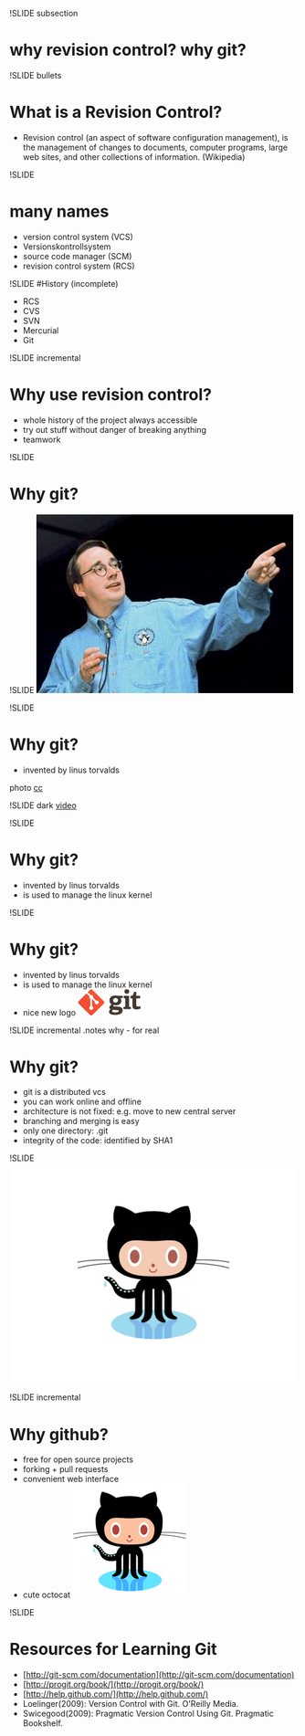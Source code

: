 !SLIDE subsection

# why revision control? why git?

!SLIDE bullets
# What is a Revision Control?

* Revision control (an aspect of software configuration management), is the management of changes to
documents, computer programs, large web sites, and other collections of
information.  (Wikipedia)

!SLIDE 
# many names
  * version control system (VCS)
  * Versionskontrollsystem 
  * source code manager (SCM)
  * revision control system (RCS)


!SLIDE
#History (incomplete)

* RCS
* CVS
* SVN
* Mercurial
* Git

!SLIDE incremental
# Why use revision control?

* whole history of the project always accessible
* try out stuff without danger of breaking anything
* teamwork

!SLIDE 
# Why git?

!SLIDE 
![background](linus-torvalds.jpg)


!SLIDE 
# Why git?
* invented by linus torvalds

photo [cc](http://www.flickr.com/photos/48923114@N00/116787425)

!SLIDE dark
[video](http://www.youtube.com/embed/ntTpM8hfl_E?feature=player_detailpage)

!SLIDE 
# Why git? 
* invented by linus torvalds
* is used to manage the linux kernel

!SLIDE 
# Why git? 
* invented by linus torvalds
* is used to manage the linux kernel
* nice new logo ![git logo](gitlogo.png)

!SLIDE incremental
.notes why - for real
# Why git?

* git is a distributed vcs
* you can work online and offline 
* architecture is not fixed: e.g. move to new central server
* branching and merging is easy
* only one directory: .git
* integrity of the code: identified by SHA1

!SLIDE 
![background](github.jpg)

!SLIDE incremental

# Why github?

* free for open source projects
* forking + pull requests
* convenient web interface
* cute octocat ![octocat](octocat.png)

!SLIDE
# Resources for Learning Git

* [http://git-scm.com/documentation](http://git-scm.com/documentation)
* [http://progit.org/book/](http://progit.org/book/)
* [http://help.github.com/](http://help.github.com/)
* Loelinger(2009): Version Control with Git. O'Reilly Media.
* Swicegood(2009): Pragmatic Version Control Using Git. Pragmatic Bookshelf.

